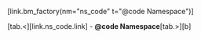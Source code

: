 [link.bm_factory(nm="ns_code" t="@code Namespace")]

[tab.<][link.ns_code.link] - **@code Namespace**[tab.>][b]
